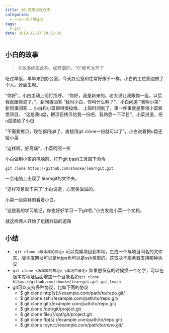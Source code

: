 ```yaml
---
title: 10.克隆远程仓库
categories:
  - 一点一点了解git
tags:
  - git
date: 2019-12-27 20:32:20
---
```

## 小白的故事

> 本故事纯属虚构，如有雷同，^0^那可太巧了

吃过早饭，早早来到办公室。今天办公室和往常好像不一样。小白的工位旁边做了个人。好面生啊。

“你好”，小白主动上前打招呼。
“你好，我是新来的。老大说让我跟你一组，以后我就跟你混了。”，新同事回答
“我叫小白，你叫什么啊？”，小白问道
“我叫小菜” 新同事回答
...
小白和小菜聊得很投缘。
上班时间到了，第一件事就是带领小菜熟悉项目。
“这是我u盘，把项目拷贝给我一份吧，我熟悉一下项目”，小菜说道，把u盘递给了小白

“不需要拷贝，现在都用git了，直接用git clone一份就可以了”，小白说着把u盘还给小菜

“这样啊，好高端”，小菜呵呵一笑

小白做到小菜的电脑前，打开git bash工具敲下命令
```
git clone https://github.com/shooke/learngit.git
```
一会电脑上出现了 learngit的文件夹。

“这样项目就下来了”小白说道，心里美滋滋的。

小菜一脸崇拜的看着小白。

“这是我的学习笔记，你也好好学习一下git吧。”小白发给小菜一个文档。

就这样两人开始了组团升级的道路

## 小结
- ` git clone <版本库的网址>` 可以克隆项目到本地，生成一个与项目同名的文件夹，版本库网址可以是https也可以是ssh类型的，这取决于服务器支持那种协议
- `git clone <版本库的网址> <本地目录名>` 如果想保存的时候换一个名字，可以在版本库地址后面增加一个目录名如`git clone https://github.com/shooke/learngit.git git_learn`
- git可以支持多种协议，比如下面的协议
  - $ git clone http[s]://example.com/path/to/repo.git/
  - $ git clone ssh://example.com/path/to/repo.git/
  - $ git clone git://example.com/path/to/repo.git/
  - $ git clone /opt/git/project.git 
  - $ git clone file:///opt/git/project.git
  - $ git clone ftp[s]://example.com/path/to/repo.git/
  - $ git clone rsync://example.com/path/to/repo.git/
